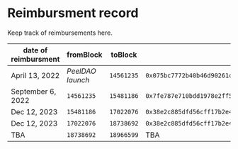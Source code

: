 # Reimbursment record

Keep track of reimbursements here.

| date of reimbursment | fromBlock        | toBlock    | Sample tx hash                                                       |
| -------------------- | ---------------- | ---------- | -------------------------------------------------------------------- |
| April 13, 2022       | _PeelDAO launch_ | `14561235` | `0x075bc7772b40b46d90261c91df0b1900d0781b0162e5d5d81c91b19d782cc7dc` |
| September 6, 2022    | `14561235`       | `15481186` | `0x7fe787e710bdd1978e2ff5c8f86dde5cd74a69aab1b1733fc8c7fc6129448ff5` |
| Dec 12, 2023 | `15481186`       | `17022076` | `0x38e2c885dfd56cff17b2e46bfe0d05ce81ea7a2b4c613ce0def0df748cafdbf1` |
| Dec 12, 2023 | `17022076` | `18738692` | `0x38e2c885dfd56cff17b2e46bfe0d05ce81ea7a2b4c613ce0def0df748cafdbf1` |
| TBA | `18738692` | `18966599` | TBA |
